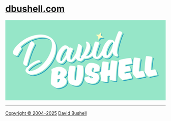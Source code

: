 # [dbushell.com](https://dbushell.com)

[![David Bushell](/public/assets/images/dbushell-poster.svg)](https://dbushell.com)

* * *

[Copyright © 2004–2025](https://dbushell.com/copyright/) [David Bushell](https://dbushell.com)
